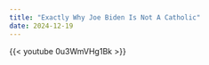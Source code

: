 ```yaml
---
title: "Exactly Why Joe Biden Is Not A Catholic"
date: 2024-12-19
---
```


{{< youtube 0u3WmVHg1Bk >}}
